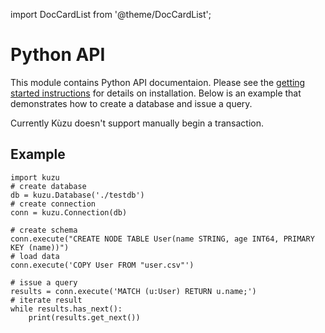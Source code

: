 import DocCardList from '@theme/DocCardList';

# Python API
This module contains Python API documentaion. Please see the [getting started instructions](../../getting-started/python.md) for
details on installation. Below is an example that demonstrates how to create a database and issue a query.

Currently Kùzu doesn't support manually begin a transaction.

## Example

```
import kuzu
# create database
db = kuzu.Database('./testdb')
# create connection
conn = kuzu.Connection(db)

# create schema
conn.execute("CREATE NODE TABLE User(name STRING, age INT64, PRIMARY KEY (name))")
# load data
conn.execute('COPY User FROM "user.csv"')

# issue a query
results = conn.execute('MATCH (u:User) RETURN u.name;')
# iterate result
while results.has_next():
    print(results.get_next())
```

<DocCardList />